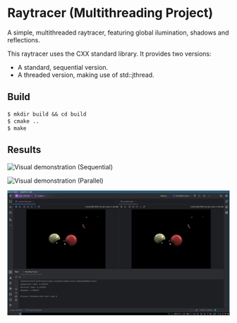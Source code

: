 # Raytracer (Multithreading Project)

A simple, multithreaded raytracer, featuring global ilumination, shadows and reflections.

This raytracer uses the CXX standard library. It provides two versions:

- A standard, sequential version.
- A threaded version, making use of std::jthread.

## Build

```
$ mkdir build && cd build
$ cmake ..
$ make
```

## Results

![Visual demonstration (Sequential)](sequential.ppm)

![Visual demonstration (Parallel)](parallel.ppm)

![Execution](shot.png)